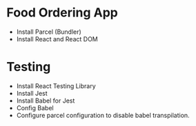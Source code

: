 # Food Ordering App

- Install Parcel (Bundler)
- Install React and React DOM 


# Testing 
- Install React Testing Library
- Install Jest
- Install Babel for Jest
- Config Babel
- Configure parcel configuration to disable babel transpilation.